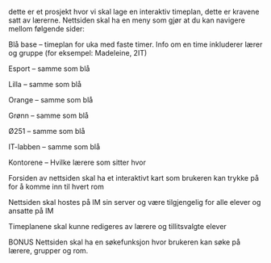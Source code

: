 dette er et prosjekt hvor vi skal lage en interaktiv timeplan,
dette er kravene satt av lærerne. 
Nettsiden skal ha en meny som gjør at du kan navigere mellom følgende sider:  

Blå base – timeplan for uka med faste timer. Info om en time inkluderer lærer og gruppe (for eksempel: Madeleine, 2IT) 

Esport – samme som blå 

Lilla – samme som blå 

Orange – samme som blå 

Grønn – samme som blå 

Ø251 – samme som blå 

IT-labben – samme som blå 

Kontorene – Hvilke lærere som sitter hvor 

Forsiden av nettsiden skal ha et interaktivt kart som brukeren kan trykke på for å komme inn til hvert rom 

Nettsiden skal hostes på IM sin server og være tilgjengelig for alle elever og ansatte på IM 

Timeplanene skal kunne redigeres av lærere og tillitsvalgte elever 

BONUS Nettsiden skal ha en søkefunksjon hvor brukeren kan søke på lærere, grupper og rom.  
